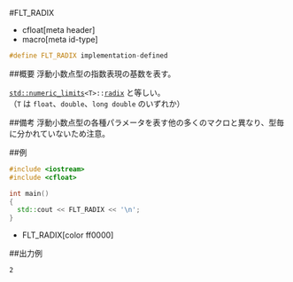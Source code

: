 #FLT_RADIX
* cfloat[meta header]
* macro[meta id-type]

```cpp
#define FLT_RADIX implementation-defined
```


##概要
浮動小数点型の指数表現の基数を表す。

[`std::numeric_limits`](/reference/limits/numeric_limits.md)`<T>::`[`radix`](/reference/limits/numeric_limits/radix.md) と等しい。  
（`T` は `float`、`double`、`long double` のいずれか）


##備考
浮動小数点型の各種パラメータを表す他の多くのマクロと異なり、型毎に分かれていないため注意。


##例
```cpp
#include <iostream>
#include <cfloat>

int main()
{
  std::cout << FLT_RADIX << '\n';
}
```
* FLT_RADIX[color ff0000]

##出力例
```
2
```
